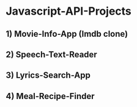 # Javascript-API-Projects 



## 1) Movie-Info-App (Imdb clone)
## 2) Speech-Text-Reader
## 3) Lyrics-Search-App
## 4) Meal-Recipe-Finder
 
